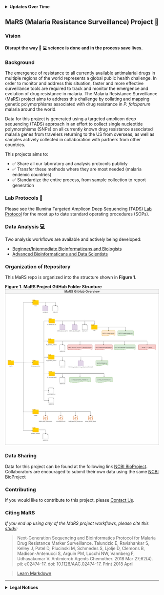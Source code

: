 
<details>
  <summary><strong>Updates Over Time</strong></summary>

> Author: @ET 4/5/22 :goat:  
>> Edited: @MB 4/21/23 
----
>#### To Do ####


>#### Completed Activity ✓ ####

- [x] Added MaRS GitHub Folder Structure diagram to readme

------
</details>


## MaRS (Malaria Resistance Surveillance) Project :rocket: ##

### Vision ###

#### Disrupt the way :microscope: :computer: science is done and in the process save lives. #####

### Background ###
The emergence of resistance to all currently available antimalarial drugs in multiple regions of the world represents a global public health challenge. In order to monitor and address this situation, faster and more effective surveillance tools are required to track and monitor the emergence and evolution of drug resistance in malaria. The Malaria Resistance Surveillance (MaRS) project aims to address this challenge by collating and mapping genetic polymorphisms associated with drug resistance in _P. falciparum_ malaria around the world.

Data for this project is generated using a targeted amplicon deep sequencing (TADS) approach in an effort to collect single nucleotide polymorphisms (SNPs) on all currently known drug resistance associated malaria genes from travelers returning to the US from overseas, as well as samples actively collected in collaboration with partners from other countries.

This projects aims to:
* :white_check_mark: Share all our laboratory and analysis protocols publicly
* :white_check_mark: Transfer these methods where they are most needed (malaria endemic countries)
* :white_check_mark: Standardize the entire process, from sample collection to report generation  

### Lab Protocols :microscope: ###

Please see the Illumina Targeted Amplicon Deep Sequencing (TADS) [Lab Protocol](https://cdcgov.github.io/MaRS/) for the most up to date standard operating procedures (SOPs).

### Data Analysis :computer: ###

Two analysis workflows are available and actively being developed:  
* [Beginner/Intermediate Bioinformaticans and Biologists](https://github.com/CDCgov/MaRS/blob/master/Geneious_workflow/)
* [Advanced Bioinformaticans and Data Scientists](https://github.com/CDCgov/MaRS/blob/master/Nextflow_workflow/)

### Organization of Repository ###

This MaRS repo is organized into the structure shown in **Figure 1**.

**Figure 1. MaRS Project GitHub Folder Structure**
<img
  src="/images/MaRS_github_overview.png"
  width="600">

### Data Sharing ###

Data for this project can be found at the following link [NCBI BioProject](https://www.ncbi.nlm.nih.gov/bioproject/?term=PRJNA428490). Collaborators are encouraged to submit their own data using the same [NCBI BioProject](https://www.ncbi.nlm.nih.gov/bioproject/?term=PRJNA428490)

### Contributing ###

If you would like to contribute to this project, please [Contact Us](mailto:wrj5@cdc.gov).

### Citing MaRS ###

*If you end up using any of the MaRS project workflows, please cite this [study](https://www.ncbi.nlm.nih.gov/pubmed/29439965):*

> Next-Generation Sequencing and Bioinformatics Protocol for Malaria Drug Resistance Marker Surveillance.
> Talundzic E, Ravishankar S, Kelley J, Patel D, Plucinski M, Schmedes S, Ljolje D, Clemons B,
> Madison-Antenucci S, Arguin PM, Lucchi NW, Vannberg F, Udhayakumar V.
> Antimicrob Agents Chemother. 2018 Mar 27;62(4). pii: e02474-17. doi: 10.1128/AAC.02474-17. Print 2018 April

> [Learn Markdown](https://bitbucket.org/tutorials/markdowndemo)


----
<details>
  <summary><strong>Legal Notices</strong></summary>

#### License

The repository utilizes code licensed under the terms of the Apache Software License and therefore is licensed under ASL v2 or later.

This source code in this repository is free: you can redistribute it and/or modify it under the terms of the Apache Software License version 2, or (at your option) any later version.

This source code in this repository is distributed in the hope that it will be useful, but WITHOUT ANY WARRANTY; without even the implied warranty of MERCHANTABILITY or FITNESS FOR A PARTICULAR PURPOSE. See the Apache Software License for more details.

The source code forked from other open source projects will inherit its license.

#### Public Domain

This repository constitutes a work of the United States Government and is not subject to domestic copyright protection under 17 USC § 105. This repository is in the public domain within the United States, and copyright and related rights in the work worldwide are waived through the [CC0 1.0 Universal public domain dedication](https://creativecommons.org/publicdomain/zero/1.0/). All contributions to this repository will be released under the CC0 dedication. By submitting a pull request you are agreeing to comply with this waiver of copyright interest.

#### Records Management

This repository is not a source of government records, but is a copy to increase collaboration and collaborative potential. All government records will be published through the [CDC web site](https://www.cdc.gov/).

#### Privacy

This repository contains only non-sensitive, publicly available data and information. All material and community participation is covered by the [Disclaimer](https://github.com/CDCgov/template/blob/master/DISCLAIMER.md) and [Code of Conduct](https://github.com/CDCgov/template/blob/master/code-of-conduct.md). For more information about CDC's privacy policy, please visit http://www.cdc.gov/other/privacy.html.
</details>
